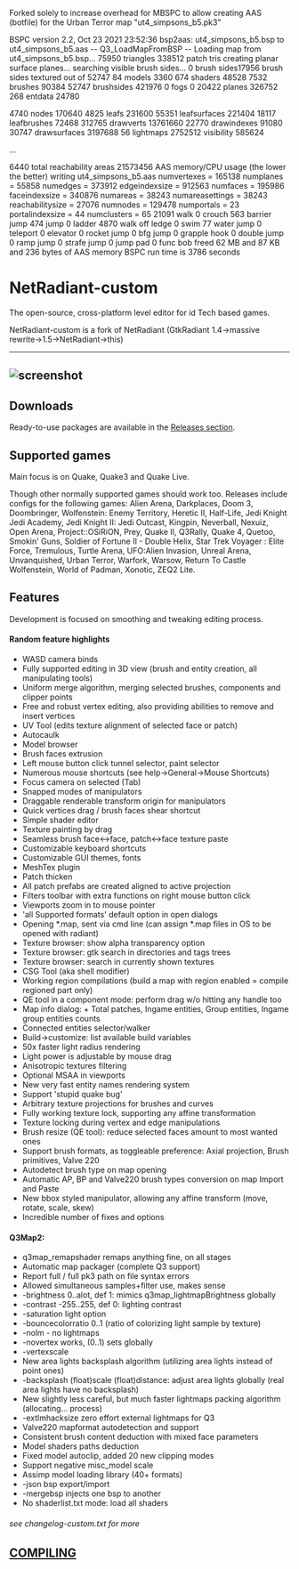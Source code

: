 Forked solely to increase overhead for MBSPC to allow creating AAS (botfile) for the Urban Terror map "ut4_simpsons_b5.pk3"

BSPC version 2.2, Oct 23 2021 23:52:36
bsp2aas: ut4_simpsons_b5.bsp to ut4_simpsons_b5.aas
-- Q3_LoadMapFromBSP --
Loading map from ut4_simpsons_b5.bsp...
 75950 triangles
338512 patch tris
creating planar surface planes...
searching visible brush sides...
     0 brush sides17956 brush sides textured out of 52747
    84 models          3360
   674 shaders        48528
  7532 brushes        90384
 52747 brushsides    421976
     0 fogs               0
 20422 planes        326752
   268 entdata        24780

  4740 nodes         170640
  4825 leafs         231600
 55351 leafsurfaces  221404
 18117 leafbrushes    72468
312765 drawverts    13761660
 22770 drawindexes    91080
 30747 drawsurfaces 3197688
    56 lightmaps    2752512
       visibility    585624

...

  6440 total reachability areas
21573456 AAS memory/CPU usage (the lower the better)
writing ut4_simpsons_b5.aas
numvertexes = 165138
numplanes = 55858
numedges = 373912
edgeindexsize = 912563
numfaces = 195986
faceindexsize = 340876
numareas = 38243
numareasettings = 38243
reachabilitysize = 27076
numnodes = 129478
numportals = 23
portalindexsize = 44
numclusters = 65
 21091 walk
     0 crouch
   563 barrier jump
   474 jump
     0 ladder
  4870 walk off ledge
     0 swim
    77 water jump
     0 teleport
     0 elevator
     0 rocket jump
     0 bfg jump
     0 grapple hook
     0 double jump
     0 ramp jump
     0 strafe jump
     0 jump pad
     0 func bob
freed 62 MB and 87 KB and 236 bytes of AAS memory
BSPC run time is  3786 seconds



NetRadiant-custom
=================

The open-source, cross-platform level editor for id Tech based games.

NetRadiant-custom is a fork of NetRadiant (GtkRadiant 1.4&rarr;massive rewrite&rarr;1.5&rarr;NetRadiant&rarr;this)

---
![screenshot](/../readme_files/radDarkShot.png?raw=true)
---

## Downloads

Ready-to-use packages are available in the [Releases section](/../../releases).

## Supported games

Main focus is on Quake, Quake3 and Quake Live.

Though other normally supported games should work too. Releases include configs for the following games: Alien Arena, Darkplaces, Doom 3, Doombringer, Wolfenstein: Enemy Territory, Heretic II, Half-Life, Jedi Knight Jedi Academy, Jedi Knight II: Jedi Outcast, Kingpin, Neverball, Nexuiz, Open Arena, Project::OSiRiON, Prey, Quake II, Q3Rally, Quake 4, Quetoo, Smokin' Guns, Soldier of Fortune II - Double Helix, Star Trek Voyager : Elite Force, Tremulous, Turtle Arena, UFO:Alien Invasion, Unreal Arena, Unvanquished, Urban Terror, Warfork, Warsow, Return To Castle Wolfenstein, World of Padman, Xonotic, ZEQ2 Lite.

## Features

Development is focused on smoothing and tweaking editing process.

#### Random feature highlights

* WASD camera binds
* Fully supported editing in 3D view (brush and entity creation, all manipulating tools)
* Uniform merge algorithm, merging selected brushes, components and clipper points
* Free and robust vertex editing, also providing abilities to remove and insert vertices
* UV Tool (edits texture alignment of selected face or patch)
* Autocaulk
* Model browser
* Brush faces extrusion
* Left mouse button click tunnel selector, paint selector
* Numerous mouse shortcuts (see help->General->Mouse Shortcuts)
* Focus camera on selected (Tab)
* Snapped modes of manipulators
* Draggable renderable transform origin for manipulators
* Quick vertices drag / brush faces shear shortcut
* Simple shader editor
* Texture painting by drag
* Seamless brush face<->face, patch<->face texture paste
* Customizable keyboard shortcuts
* Customizable GUI themes, fonts
* MeshTex plugin
* Patch thicken
* All patch prefabs are created aligned to active projection
* Filters toolbar with extra functions on right mouse button click
* Viewports zoom in to mouse pointer
* \'all Supported formats\' default option in open dialogs
* Opening *.map, sent via cmd line (can assign *.map files in OS to be opened with radiant)
* Texture browser: show alpha transparency option
* Texture browser: gtk search in directories and tags trees
* Texture browser: search in currently shown textures
* CSG Tool (aka shell modifier)
* Working region compilations (build a map with region enabled = compile regioned part only)
* QE tool in a component mode: perform drag w/o hitting any handle too
* Map info dialog: + Total patches, Ingame entities, Group entities, Ingame group entities counts
* Connected entities selector/walker
* Build->customize: list available build variables
* 50x faster light radius rendering
* Light power is adjustable by mouse drag
* Anisotropic textures filtering
* Optional MSAA in viewports
* New very fast entity names rendering system
* Support \'stupid quake bug\'
* Arbitrary texture projections for brushes and curves
* Fully working texture lock, supporting any affine transformation
* Texture locking during vertex and edge manipulations
* Brush resize (QE tool): reduce selected faces amount to most wanted ones
* Support brush formats, as toggleable preference: Axial projection, Brush primitives, Valve 220
* Autodetect brush type on map opening
* Automatic AP, BP and Valve220 brush types conversion on map Import and Paste
* New bbox styled manipulator, allowing any affine transform (move, rotate, scale, skew)
* Incredible number of fixes and options


#### Q3Map2:

* q3map_remapshader remaps anything fine, on all stages
* Automatic map packager (complete Q3 support)
* Report full / full pk3 path on file syntax errors
* Allowed simultaneous samples+filter use, makes sense
* -brightness 0..alot, def 1: mimics q3map_lightmapBrightness globally
* -contrast -255..255, def 0: lighting contrast
* -saturation light option
* -bouncecolorratio 0..1 (ratio of colorizing light sample by texture)
* -nolm - no lightmaps
* -novertex works, (0..1) sets globally
* -vertexscale
* New area lights backsplash algorithm (utilizing area lights instead of point ones)
* -backsplash (float)scale (float)distance: adjust area lights globally (real area lights have no backsplash)
* New slightly less careful, but much faster lightmaps packing algorithm (allocating... process)
* -extlmhacksize zero effort external lightmaps for Q3
* Valve220 mapformat autodetection and support
* Consistent brush content deduction with mixed face parameters
* Model shaders paths deduction
* Fixed model autoclip, added 20 new clipping modes
* Support negative misc_model scale
* Assimp model loading library (40+ formats)
* -json bsp export/import
* -mergebsp injects one bsp to another
* No shaderlist.txt mode: load all shaders

###### see changelog-custom.txt for more

## [COMPILING](/COMPILING)
